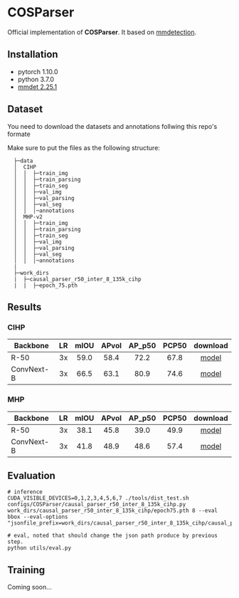 # COSParser

Official implementation of **COSParser**. It based on [mmdetection](https://mmdetection.readthedocs.io/en/latest/get_started.html#installation).

## Installation
- pytorch 1.10.0 
- python 3.7.0
- [mmdet 2.25.1](https://mmdetection.readthedocs.io/en/latest/get_started.html#installation)

## Dataset
You need to download the datasets and annotations follwing this repo's formate


Make sure to put the files as the following structure:

```
  ├─data
  │  CIHP
  │  │  ├─train_img
  │  │  ├─train_parsing
  │  │  ├─train_seg
  │  │  ├─val_img
  │  │  ├─val_parsing
  │  │  ├─val_seg
  │  │  │─annotations
  │  MHP-v2
  │  │  ├─train_img
  │  │  ├─train_parsing
  │  │  ├─train_seg
  │  │  ├─val_img
  │  │  ├─val_parsing
  │  │  ├─val_seg
  │  │  │─annotations
  |
  ├─work_dirs
  |  ├─causal_parser_r50_inter_8_135k_cihp
  |  |  ├─epoch_75.pth
  ```

## Results

### CIHP

|  Backbone    |  LR  | mIOU | APvol | AP_p50 | PCP50 | download |
|--------------|:----:|:----:|:-----:|:------:|:-----:|:--------:|
|  R-50        |  3x  | 59.0 | 58.4  |  72.2  |  67.8 |[model](https://drive.google.com/file/d/1uiqPVZNWIEIKquMNhZ7tv3OTZrc9WGt0/view?usp=share_link) |
|  ConvNext-B  |  3x  | 66.5 | 63.1  |  80.9  |  74.6 |[model](https://drive.google.com/file/d/117grkZS6Q-v5tbeTLdyENSI0fSRD09lK/view?usp=sharing) |

### MHP

|  Backbone    |  LR  | mIOU | APvol | AP_p50 | PCP50 | download |
|--------------|:----:|:----:|:-----:|:------:|:-----:|:--------:|
|  R-50        |  3x  | 38.1 | 45.8  |  39.0  |  49.9 |[model]() |
|  ConvNext-B  |  3x  | 41.8 | 48.9  |  48.6  |  57.4 |[model]() |

## Evaluation
```
# inference
CUDA_VISIBLE_DEVICES=0,1,2,3,4,5,6,7 ./tools/dist_test.sh configs/COSParser/causal_parser_r50_inter_8_135k_cihp.py work_dirs/causal_parser_r50_inter_8_135k_cihp/epoch75.pth 8 --eval bbox --eval-options "jsonfile_prefix=work_dirs/causal_parser_r50_inter_8_135k_cihp/causal_parser_r50_inter_8_135k_cihp_val_result"

# eval, noted that should change the json path produce by previous step.
python utils/eval.py
```

## Training

Coming soon...
